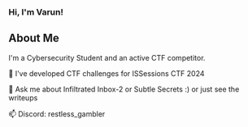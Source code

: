 
### Hi, I'm Varun! 


##  About Me
I'm a Cybersecurity Student and an active CTF competitor. 

🧠 I've developed CTF challenges for ISSessions CTF 2024

💬 Ask me about Infiltrated Inbox-2 or Subtle Secrets :) or just see the writeups

📫 Discord: restless_gambler





